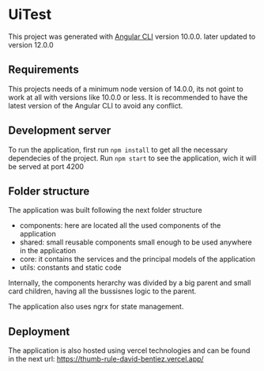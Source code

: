 # UiTest

This project was generated with [Angular CLI](https://github.com/angular/angular-cli) version 10.0.0. later updated to version 12.0.0

## Requirements

This projects needs of a minimum node version of 14.0.0, its not goint to work at all with versions like 10.0.0 or less.
It is recommended to have the latest version of the Angular CLI to avoid any conflict.

## Development server
 
To run the application, first run `npm install` to get all the necessary dependecies of the project.
Run `npm start` to see the application, wich it will be served at port 4200

## Folder structure

The application was built following the next folder structure
- components: here are located all the used components of the application
- shared: small reusable components small enough to be used anywhere in the application
- core: it contains the services and the principal models of the application
- utils: constants and static code

Internally, the components herarchy was divided by a big parent and small card children, having all the bussisnes logic to the parent.

The application also uses ngrx for state management.

## Deployment

The application is also hosted using vercel technologies and can be found in the next url: https://thumb-rule-david-bentiez.vercel.app/


